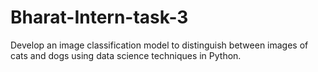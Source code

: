 # Bharat-Intern-task-3
Develop an image classification model to distinguish between images of cats and dogs using data science techniques in Python.
